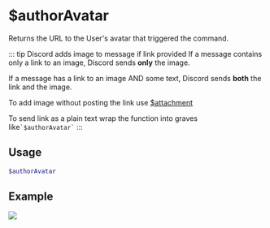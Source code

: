 # $authorAvatar

Returns the URL to the User's avatar that triggered the command.

::: tip Discord adds image to message if link provided
If a message contains only a link to an image, Discord sends **only** the image.

If a message has a link to an image AND some text, Discord sends **both** the link and the image.

To add image without posting the link use [$attachment](../Text/Embed/attachment.md)

To send link as a plain text wrap the function into graves like<code>\`$authorAvatar\`</code>
:::

## Usage

```bash
$authorAvatar
```

## Example
![](https://i.imgur.com/9YUC18Q.png)